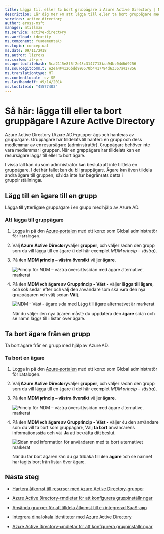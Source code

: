 ```yaml
---
title: Lägga till eller ta bort gruppägare i Azure Active Directory | Microsoft Docs
description: Lär dig mer om att lägga till eller ta bort gruppägare med Azure Active Directory.
services: active-directory
author: eross-msft
manager: mtillman
ms.service: active-directory
ms.workload: identity
ms.component: fundamentals
ms.topic: conceptual
ms.date: 09/11/2018
ms.author: lizross
ms.custom: it-pro
ms.openlocfilehash: 5ca2115e8f5f2e18c31477135aa94bc04d6d9256
ms.sourcegitcommit: e2ea404126bdd990570b4417794d63367a417856
ms.translationtype: MT
ms.contentlocale: sv-SE
ms.lasthandoff: 09/14/2018
ms.locfileid: "45577403"
---
```

# <a name="how-to-add-or-remove-group-owners-in-azure-active-directory"></a>Så här: lägga till eller ta bort gruppägare i Azure Active Directory
Azure Active Directory (Azure AD)-grupper ägs och hanteras av gruppägare. Gruppägare har tilldelats till hantera en grupp och dess medlemmar av en resursägare (administratör). Gruppägare behöver inte vara medlemmar i gruppen. När en gruppägare har tilldelats kan en resursägare lägga till eller ta bort ägare.

I vissa fall kan du som administratör kan besluta att inte tilldela en gruppägare. I det här fallet kan du bli gruppägare. Ägare kan även tilldela andra ägare till gruppen, såvida inte har begränsats detta i gruppinställningar.

## <a name="add-an-owner-to-a-group"></a>Lägg till en ägare till en grupp
Lägga till ytterligare gruppägare i en grupp med hjälp av Azure AD.

### <a name="to-add-a-group-owner"></a>Att lägga till gruppägare
1. Logga in på den [Azure-portalen](https://portal.azure.com) med ett konto som Global administratör för katalogen.

2. Välj **Azure Active Directory**väljer **grupper**, och väljer sedan den grupp som du vill lägga till en ägare (i det här exemplet _MDM princip – västra_).

3. På den **MDM princip – västra översikt** väljer **ägare**.

    ![Princip för MDM – västra översiktssidan med ägare alternativet markerat](media/active-directory-accessmanagement-managing-group-owners/add-owners-option-overview-blade.png)

4. På den **MDM och ägare av Grupprincip - Väst -** väljer **lägga till ägare**, och sök sedan efter och välj den användare som ska vara den nya gruppägaren och välj sedan **Välj**.

    ![MDM - Väst - ägare sida med Lägg till ägare alternativet är markerat](media/active-directory-accessmanagement-managing-group-owners/add-owners-owners-blade.png)

    När du väljer den nya ägaren måste du uppdatera den **ägare** sidan och se namn läggs till i listan över ägare.

## <a name="remove-an-owner-from-a-group"></a>Ta bort ägare från en grupp
Ta bort ägare från en grupp med hjälp av Azure AD.

### <a name="to-remove-an-owner"></a>Ta bort en ägare
1. Logga in på den [Azure-portalen](https://portal.azure.com) med ett konto som Global administratör för katalogen.

2. Välj **Azure Active Directory**väljer **grupper**, och väljer sedan den grupp som du vill lägga till en ägare (i det här exemplet _MDM princip – västra_).

3. På den **MDM princip – västra översikt** väljer **ägare**.

    ![Princip för MDM – västra översiktssidan med ägare alternativet markerat](media/active-directory-accessmanagement-managing-group-owners/remove-owners-option-overview-blade.png)

4. På den **MDM och ägare av Grupprincip - Väst -** väljer du den användare som du vill ta bort som gruppägare, Välj **ta bort** användarens informationssida och välj **Ja** att bekräfta ditt beslut.

    ![Sidan med information för användaren med ta bort alternativet markerat](media/active-directory-accessmanagement-managing-group-owners/remove-owner-info-blade.png)

    När du tar bort ägaren kan du gå tillbaka till den **ägare** och se namnet har tagits bort från listan över ägare.

## <a name="next-steps"></a>Nästa steg
- [Hantera åtkomst till resurser med Azure Active Directory-grupper](active-directory-manage-groups.md)

- [Azure Active Directory-cmdletar för att konfigurera gruppinställningar](../users-groups-roles/groups-settings-cmdlets.md)

- [Använda grupper för att tilldela åtkomst till en integrerad SaaS-app](../users-groups-roles/groups-saasapps.md)

- [Integrera dina lokala identiteter med Azure Active Directory](../connect/active-directory-aadconnect.md)

- [Azure Active Directory-cmdletar för att konfigurera gruppinställningar](../users-groups-roles/groups-settings-v2-cmdlets.md)
